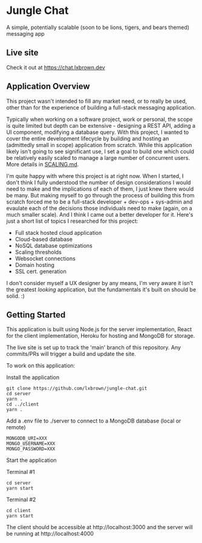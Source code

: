 # Jungle Chat

A simple, potentially scalable (soon to be lions, tigers, and bears themed) messaging app

## Live site

Check it out at https://chat.lxbrown.dev

## Application Overview

This project wasn't intended to fill any market need, or to really be used, other than for the experience of building a full-stack messaging application.

Typically when working on a software project, work or personal, the scope is quite limited but depth can be extensive - designing a REST API, adding a UI component, modifying a database query. With this project, I wanted to cover the entire development lifecycle by building and hosting an (admittedly small in scope) application from scratch. While this application likely isn't going to see significant use, I set a goal to build one which could be relatively easily scaled to manage a large number of concurrent users. More details in [SCALING.md](SCALING.md).

I'm quite happy with where this project is at right now. When I started, I don't think I fully understood the number of design considerations I would need to make and the implications of each of them, I just knew there would be many. But making myself to go through the process of building this from scratch forced me to be a full-stack developer + dev-ops + sys-admin and evaulate each of the decisions those individuals need to make (again, on a much smaller scale). And I think I came out a better developer for it. Here's just a short list of topics I researched for this project:
* Full stack hosted cloud application
* Cloud-based database
* NoSQL database optimizations
* Scaling thresholds
* Websocket connections
* Domain hosting
* SSL cert. generation

I don't consider myself a UX designer by any means, I'm very aware it isn't the greatest *looking* application, but the fundamentals it's built on should be solid. :) 

## Getting Started

This application is built using Node.js for the server implementation, React for the client implementation, Heroku for hosting and MongoDB for storage.

The live site is set up to track the 'main' branch of this repository. Any commits/PRs will trigger a build and update the site.

To work on this application:

Install the application

```shell
git clone https://github.com/lxbrown/jungle-chat.git
cd server
yarn .
cd ../client
yarn .
```

Add a .env file to ./server to connect to a MongoDB database (local or remote)
```code
MONGODB_URI=XXX
MONGO_USERNAME=XXX
MONGO_PASSWORD=XXX
```

Start the application

Terminal #1

```shell
cd server
yarn start
```

Terminal #2

```shell
cd client
yarn start
```

The client should be accessible at http://localhost:3000 and the server will be running at http://localhost:4000

